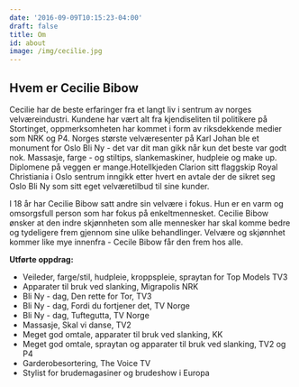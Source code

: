 ```yaml
---
date: '2016-09-09T10:15:23-04:00'
draft: false
title: Om
id: about
image: /img/cecilie.jpg
---
```

## Hvem er Cecilie Bibow

Cecilie har de beste erfaringer fra et langt liv i sentrum av norges velværeindustri. Kundene har vært alt fra kjendiseliten til politikere på Stortinget, oppmerksomheten har kommet i form av riksdekkende medier som NRK og P4. Norges største velværesenter på Karl Johan ble et monument for Oslo Bli Ny - det var dit man gikk når kun det beste var godt nok. Massasje, farge - og stiltips, slankemaskiner, hudpleie og make up. Diplomene på veggen er mange.Hotellkjeden Clarion sitt flaggskip Royal Christiania i Oslo sentrum inngikk etter hvert en avtale der de sikret seg Oslo Bli Ny som sitt eget velværetilbud til sine kunder. 

I 18 år har Cecilie Bibow satt andre sin velvære i fokus. Hun er en varm og omsorgsfull person som har fokus på enkeltmennesket. Cecilie Bibow ønsker at den indre skjønnheten som alle mennesker har skal komme bedre og tydeligere frem gjennom sine ulike behandlinger. Velvære og skjønnhet kommer like mye innenfra - Cecile Bibow får den frem hos alle.

**Utførte oppdrag:**

* Veileder, farge/stil, hudpleie, kroppspleie, spraytan for Top Models TV3
* Apparater til bruk ved slanking, Migrapolis NRK
* Bli Ny - dag, Den rette for Tor, TV3
* Bli Ny - dag, Fordi du fortjener det, TV Norge
* Bli Ny - dag, Tuftegutta, TV Norge
* Massasje, Skal vi danse, TV2
* Meget god omtale, apparater til bruk ved slanking, KK
* Meget god omtale, spraytan og apparater til bruk ved slanking, TV2 og P4
* Garderobesortering, The Voice TV
* Stylist for brudemagasiner og brudeshow i Europa
